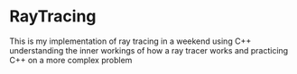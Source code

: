 # RayTracing
This is my implementation of ray tracing in a weekend using C++ understanding the inner workings of how a ray tracer works and practicing C++ on a more complex problem 
